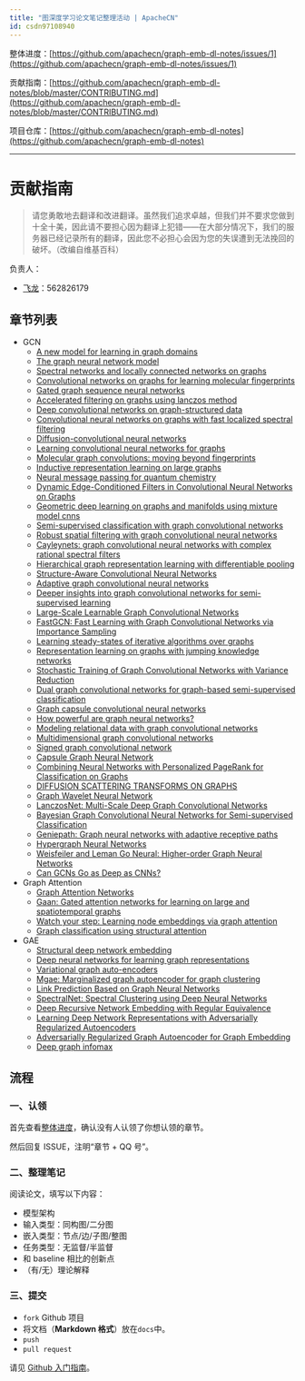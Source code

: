 ```yaml
---
title: "图深度学习论文笔记整理活动 | ApacheCN"
id: csdn97108940
---
```


整体进度：[https://github.com/apachecn/graph-emb-dl-notes/issues/1](https://github.com/apachecn/graph-emb-dl-notes/issues/1)

贡献指南：[https://github.com/apachecn/graph-emb-dl-notes/blob/master/CONTRIBUTING.md](https://github.com/apachecn/graph-emb-dl-notes/blob/master/CONTRIBUTING.md)

项目仓库：[https://github.com/apachecn/graph-emb-dl-notes](https://github.com/apachecn/graph-emb-dl-notes)

* * *

# 贡献指南

> 请您勇敢地去翻译和改进翻译。虽然我们追求卓越，但我们并不要求您做到十全十美，因此请不要担心因为翻译上犯错——在大部分情况下，我们的服务器已经记录所有的翻译，因此您不必担心会因为您的失误遭到无法挽回的破坏。（改编自维基百科）

负责人：

*   [飞龙](https://github.com/wizardforcel)：562826179

## 章节列表

*   GCN
    *   [A new model for learning in graph domains](https://ieeexplore.ieee.org/abstract/document/1555942)
    *   [The graph neural network model](http://citeseerx.ist.psu.edu/viewdoc/download?doi=10.1.1.1015.7227&rep=rep1&type=pdf)
    *   [Spectral networks and locally connected networks on graphs](https://arxiv.org/pdf/1312.6203.pdf)
    *   [Convolutional networks on graphs for learning molecular fingerprints](http://papers.nips.cc/paper/5954-convolutional-networks-on-graphs-for-learning-molecular-fingerprints.pdf)
    *   [Gated graph sequence neural networks](https://arxiv.org/pdf/1511.05493.pdf)
    *   [Accelerated filtering on graphs using lanczos method](https://arxiv.org/pdf/1509.04537.pdf)
    *   [Deep convolutional networks on graph-structured data](https://arxiv.org/abs/1506.05163)
    *   [Convolutional neural networks on graphs with fast localized spectral filtering](https://arxiv.org/pdf/1606.09375.pdf)
    *   [Diffusion-convolutional neural networks](https://arxiv.org/pdf/1511.02136.pdf)
    *   [Learning convolutional neural networks for graphs](https://arxiv.org/pdf/1605.05273.pdf)
    *   [Molecular graph convolutions: moving beyond fingerprints](https://arxiv.org/pdf/1603.00856.pdf)
    *   [Inductive representation learning on large graphs](http://papers.nips.cc/paper/6703-inductive-representation-learning-on-large-graphs.pdf)
    *   [Neural message passing for quantum chemistry](https://arxiv.org/pdf/1704.01212.pdf)
    *   [Dynamic Edge-Conditioned Filters in Convolutional Neural Networks on Graphs](https://arxiv.org/pdf/1704.02901.pdf)
    *   [Geometric deep learning on graphs and manifolds using mixture model cnns](https://arxiv.org/pdf/1611.08402.pdf)
    *   [Semi-supervised classification with graph convolutional networks](https://arxiv.org/pdf/1609.02907.pdf)
    *   [Robust spatial filtering with graph convolutional neural networks](https://arxiv.org/abs/1703.00792)
    *   [Cayleynets: graph convolutional neural networks with complex rational spectral filters](https://arxiv.org/pdf/1705.07664.pdf)
    *   [Hierarchical graph representation learning with differentiable pooling](https://arxiv.org/pdf/1806.08804.pdf)
    *   [Structure-Aware Convolutional Neural Networks](http://papers.nips.cc/paper/7287-structure-aware-convolutional-neural-networks.pdf)
    *   [Adaptive graph convolutional neural networks](https://arxiv.org/pdf/1801.03226.pdf)
    *   [Deeper insights into graph convolutional networks for semi-supervised learning](https://arxiv.org/pdf/1801.07606.pdf)
    *   [Large-Scale Learnable Graph Convolutional Networks](https://arxiv.org/pdf/1808.03965.pdf)
    *   [FastGCN: Fast Learning with Graph Convolutional Networks via Importance Sampling](https://arxiv.org/pdf/1801.10247.pdf)
    *   [Learning steady-states of iterative algorithms over graphs](http://proceedings.mlr.press/v80/dai18a/dai18a.pdf)
    *   [Representation learning on graphs with jumping knowledge networks](https://arxiv.org/pdf/1806.03536.pdf)
    *   [Stochastic Training of Graph Convolutional Networks with Variance Reduction](https://arxiv.org/pdf/1710.10568.pdf)
    *   [Dual graph convolutional networks for graph-based semi-supervised classification](http://delivery.acm.org/10.1145/3190000/3186116/p499-zhuang.pdf?ip=1.129.110.137&id=3186116&acc=OPEN&key=4D4702B0C3E38B35%2E4D4702B0C3E38B35%2E4D4702B0C3E38B35%2E6D218144511F3437&__acm__=1546208231_ba22bb40f3bc41441d1fea0606eb8adb)
    *   [Graph capsule convolutional neural networks](https://arxiv.org/abs/1805.08090)
    *   [How powerful are graph neural networks?](https://arxiv.org/pdf/1810.00826.pdf)
    *   [Modeling relational data with graph convolutional networks](https://arxiv.org/pdf/1703.06103.pdf)
    *   [Multidimensional graph convolutional networks](https://arxiv.org/pdf/1808.06099.pdf)
    *   [Signed graph convolutional network](https://arxiv.org/pdf/1808.06354.pdf)
    *   [Capsule Graph Neural Network](https://openreview.net/pdf?id=Byl8BnRcYm)
    *   [Combining Neural Networks with Personalized PageRank for Classification on Graphs](https://openreview.net/pdf?id=H1gL-2A9Ym)
    *   [DIFFUSION SCATTERING TRANSFORMS ON GRAPHS](https://arxiv.org/pdf/1806.08829.pdf)
    *   [Graph Wavelet Neural Network](https://openreview.net/pdf?id=H1ewdiR5tQ)
    *   [LanczosNet: Multi-Scale Deep Graph Convolutional Networks](https://openreview.net/pdf?id=BkedznAqKQ)
    *   [Bayesian Graph Convolutional Neural Networks for Semi-supervised Classification](https://arxiv.org/pdf/1811.11103.pdf)
    *   [Geniepath: Graph neural networks with adaptive receptive paths](https://arxiv.org/pdf/1802.00910.pdf)
    *   [Hypergraph Neural Networks](https://arxiv.org/pdf/1809.09401.pdf)
    *   [Weisfeiler and Leman Go Neural: Higher-order Graph Neural Networks](https://arxiv.org/pdf/1810.02244.pdf)
    *   [Can GCNs Go as Deep as CNNs?](https://arxiv.org/abs/1904.03751)
*   Graph Attention
    *   [Graph Attention Networks](https://arxiv.org/pdf/1710.10903.pdf)
    *   [Gaan: Gated attention networks for learning on large and spatiotemporal graphs](https://arxiv.org/pdf/1803.07294.pdf)
    *   [Watch your step: Learning node embeddings via graph attention](https://arxiv.org/pdf/1710.09599.pdf)
    *   [Graph classification using structural attention](https://dl.acm.org/citation.cfm?id=3219980)
*   GAE
    *   [Structural deep network embedding](https://www.kdd.org/kdd2016/papers/files/rfp0191-wangAemb.pdf)
    *   [Deep neural networks for learning graph representations](https://www.aaai.org/ocs/index.php/AAAI/AAAI16/paper/view/12423/11715)
    *   [Variational graph auto-encoders](https://arxiv.org/pdf/1611.07308.pdf)
    *   [Mgae: Marginalized graph autoencoder for graph clustering](https://shiruipan.github.io/pdf/CIKM-17-Wang.pdf)
    *   [Link Prediction Based on Graph Neural Networks](https://arxiv.org/pdf/1802.09691.pdf)
    *   [SpectralNet: Spectral Clustering using Deep Neural Networks](https://arxiv.org/pdf/1801.01587.pdf)
    *   [Deep Recursive Network Embedding with Regular Equivalence](http://cuip.thumedialab.com/papers/NE-RegularEquivalence.pdf)
    *   [Learning Deep Network Representations with Adversarially Regularized Autoencoders](http://www.cs.ucsb.edu/~bzong/doc/kdd-18.pdf)
    *   [Adversarially Regularized Graph Autoencoder for Graph Embedding](https://www.ijcai.org/proceedings/2018/0362.pdf)
    *   [Deep graph infomax](https://arxiv.org/abs/1809.10341)

## 流程

### 一、认领

首先查看[整体进度](https://github.com/apachecn/graph-emb-dl-notes/issues/1)，确认没有人认领了你想认领的章节。

然后回复 ISSUE，注明“章节 + QQ 号”。

### 二、整理笔记

阅读论文，填写以下内容：

*   模型架构
*   输入类型：同构图/二分图
*   嵌入类型：节点/边/子图/整图
*   任务类型：无监督/半监督
*   和 baseline 相比的创新点
*   （有/无）理论解释

### 三、提交

*   `fork` Github 项目
*   将文档（**Markdown 格式**）放在`docs`中。
*   `push`
*   `pull request`

请见 [Github 入门指南](https://github.com/apachecn/kaggle/blob/master/docs/GitHub)。
